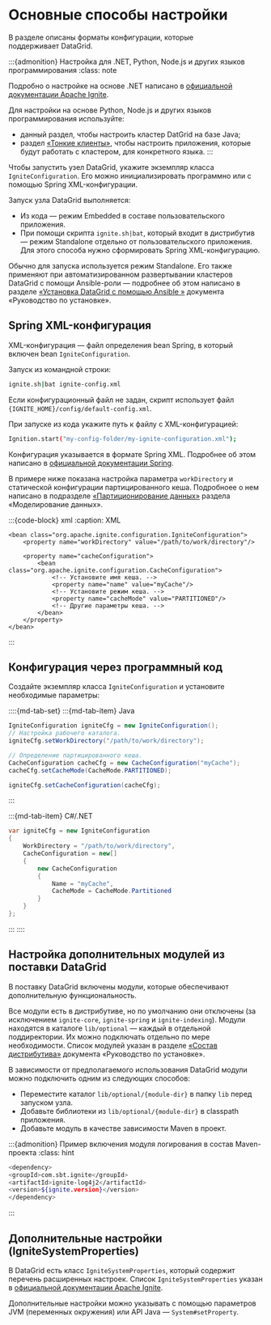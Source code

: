 # Основные способы настройки

В разделе описаны форматы конфигурации, которые поддерживает DataGrid.

:::{admonition} Настройка для .NET, Python, Node.js и других языков программирования
:class: note

Подробно о настройке на основе .NET написано в [официальной документации Apache Ignite](https://ignite.apache.org/docs/latest/thin-clients/getting-started-with-thin-clients).

Для настройки на основе Python, Node.js и других языков программирования используйте:
- данный раздел, чтобы настроить кластер DatGrid на базе Java;
- раздел [«Тонкие клиенты»](thin_clients.md), чтобы настроить приложения, которые будут работать с кластером, для конкретного языка.
:::

Чтобы запустить узел DataGrid, укажите экземпляр класса `IgniteConfiguration`. Его можно инициализировать программно или с помощью Spring XML-конфигурации.

Запуск узла DataGrid выполняется:

- Из кода — режим Embedded в составе пользовательского приложения.
- При помощи скрипта `ignite.sh|bat`, который входит в дистрибутив — режим Standalone отдельно от пользовательского приложения. Для этого способа нужно сформировать Spring XML-конфигурацию.

Обычно для запуска используется режим Standalone. Его также применяют при автоматизированном развертывании кластеров DataGrid с помощи Ansible-роли — подробнее об этом написано в разделе [«Установка DataGrid с помощью Ansible »](../../installation-guide/md/ansible-role-datagrid.md) документа «Руководство по установке».

## Spring XML-конфигурация

XML-конфигурация — файл определения bean Spring, в который включен bean `IgniteConfiguration`.

Запуск из командной строки:

```bash
ignite.sh|bat ignite-config.xml
```

Если конфигурационный файл не задан, скрипт использует файл `{IGNITE_HOME}/config/default-config.xml`.

При запуске из кода укажите путь к файлу с XML-конфигурацией:

```bash
Ignition.start("my-config-folder/my-ignite-configuration.xml");
```

Конфигурация указывается в формате Spring XML. Подробнее об этом написано в [официальной документации Spring](https://docs.spring.io/spring-framework/docs/4.2.x/spring-framework-reference/html/xsd-configuration.html).

В примере ниже показана настройка параметра `workDirectory` и статической конфигурации партицированного кеша. Подробноее о нем написано в подразделе [«Партиционирование данных»](data_partitioning.md) раздела «Моделирование данных».

:::{code-block} xml
:caption: XML
<?xml version="1.0" encoding="UTF-8"?>

<beans xmlns="http://www.springframework.org/schema/beans"
       xmlns:xsi="http://www.w3.org/2001/XMLSchema-instance"
       xsi:schemaLocation="
        http://www.springframework.org/schema/beans
        http://www.springframework.org/schema/beans/spring-beans.xsd">

    <bean class="org.apache.ignite.configuration.IgniteConfiguration">
        <property name="workDirectory" value="/path/to/work/directory"/>

        <property name="cacheConfiguration">
            <bean class="org.apache.ignite.configuration.CacheConfiguration">
                <!-- Установите имя кеша. -->
                <property name="name" value="myCache"/>
                <!-- Установите режим кеша. -->
                <property name="cacheMode" value="PARTITIONED"/>
                <!-- Другие параметры кеша. -->
            </bean>
        </property>
    </bean>
</beans>
:::

## Конфигурация через программный код

Создайте экземпляр класса `IgniteConfiguration` и установите необходимые параметры:

::::{md-tab-set}
:::{md-tab-item} Java
```java
IgniteConfiguration igniteCfg = new IgniteConfiguration();
// Настройка рабочего каталога.
igniteCfg.setWorkDirectory("/path/to/work/directory");

// Определение партицированного кеша.
CacheConfiguration cacheCfg = new CacheConfiguration("myCache");
cacheCfg.setCacheMode(CacheMode.PARTITIONED);

igniteCfg.setCacheConfiguration(cacheCfg);
```
:::

:::{md-tab-item} C\#/.NET
```c#
var igniteCfg = new IgniteConfiguration
{
    WorkDirectory = "/path/to/work/directory",
    CacheConfiguration = new[]
    {
        new CacheConfiguration
        {
            Name = "myCache",
            CacheMode = CacheMode.Partitioned
        }
    }
};
```
:::
::::

## Настройка дополнительных модулей из поставки DataGrid

В поставку DataGrid включены модули, которые обеспечивают дополнительную функциональность.

Все модули есть в дистрибутиве, но по умолчанию они отключены (за исключением `ignite-core`, `ignite-spring` и `ignite-indexing`). Модули находятся в каталоге `lib/optional` — каждый в отдельной поддиректории. Их можно подключать отдельно по мере необходимости. Список модулей указан в разделе [«Состав дистрибутива»](../../installation-guide/md/distrib-content.md) документа «Руководство по установке».

В зависимости от предполагаемого использования DataGrid модули можно подключить одним из следующих способов:

- Переместите каталог `lib/optional/{module-dir}` в папку `lib` перед запуском узла.
- Добавьте библиотеки из `lib/optional/{module-dir}` в classpath приложения.
- Добавьте модуль в качестве зависимости Maven в проект.

:::{admonition} Пример включения модуля логирования в состав Maven-проекта
:class: hint

```bash
<dependency>
<groupId>com.sbt.ignite</groupId>
<artifactId>ignite-log4j2</artifactId>
<version>${ignite.version}</version>
</dependency>
```
:::

## Дополнительные настройки (IgniteSystemProperties)

В DataGrid есть класс `IgniteSystemProperties`, который содержит перечень расширенных настроек. Список `IgniteSystemProperties` указан в [официальной документации Apache Ignite](https://ignite.apache.org/releases/latest/javadoc/org/apache/ignite/IgniteSystemProperties.html).

Дополнительные настройки можно указывать с помощью параметров JVM (переменных окружения) или API Java — `System#setProperty`.